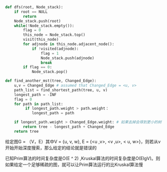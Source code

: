 ```python
def dfs(root, Node_stack):
	if root == NULL 
		return
	Node_stack.push(root)
	while(!Node_stack.empty()):
		flag = 0
		this_node = Node_stack.top()
		visit(this_node)
		for adjnode in this_node.adjacent_node():
			if !visited(adjnode): 
				flag = 1
				Node_stack.push(adjnode)
				break
		if flag == 0:
			Node_stack.pop()

```

```python
def find_another_mst(tree, Changed_Edge):
	u,v = Changed_Edge # assumed that Changed_Edge = <u, v>
	path_list = find_shortest_path(tree, u, v)
	longest_path = -INF
	flag = 0
	for path in path_list:
		 if longest_path.weight > path.weight：
		 	longest_path = path

	if longest_path.weight > Changed_Edge.weight: # 如果去掉会得到更小的树
		return tree - longest_path + Changed_Edge
	return tree
```

给定图G  = （V，E）其中V = {u, v, w}, E = {<u ,v>,  <v ,u>, < u, w>}，则若从v开始开始深度搜索，那么给定的结论就是错误的

已知Prim算法的时间复杂度是O(E ^ 2) ,Kruskal算法的时间复杂度是O(ElgV)。则如果给定一个足够稀疏的图，就可以让Prim算法运行的比Kruskal算法慢
